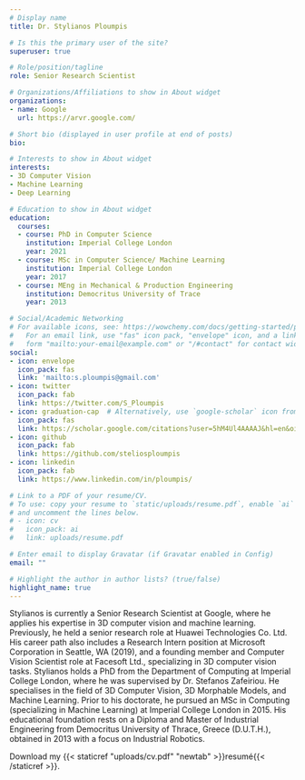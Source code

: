 ```yaml
---
# Display name
title: Dr. Stylianos Ploumpis

# Is this the primary user of the site?
superuser: true

# Role/position/tagline
role: Senior Research Scientist

# Organizations/Affiliations to show in About widget
organizations:
- name: Google
  url: https://arvr.google.com/

# Short bio (displayed in user profile at end of posts)
bio:

# Interests to show in About widget
interests:
- 3D Computer Vision
- Machine Learning
- Deep Learning 

# Education to show in About widget
education:
  courses:
  - course: PhD in Computer Science
    institution: Imperial College London
    year: 2021
  - course: MSc in Computer Science/ Machine Learning 
    institution: Imperial College London
    year: 2017
  - course: MEng in Mechanical & Production Engineering 
    institution: Democritus University of Trace
    year: 2013

# Social/Academic Networking
# For available icons, see: https://wowchemy.com/docs/getting-started/page-builder/#icons
#   For an email link, use "fas" icon pack, "envelope" icon, and a link in the
#   form "mailto:your-email@example.com" or "/#contact" for contact widget.
social:
- icon: envelope
  icon_pack: fas
  link: 'mailto:s.ploumpis@gmail.com'
- icon: twitter
  icon_pack: fab
  link: https://twitter.com/S_Ploumpis
- icon: graduation-cap  # Alternatively, use `google-scholar` icon from `ai` icon pack
  icon_pack: fas
  link: https://scholar.google.com/citations?user=5hM4Ul4AAAAJ&hl=en&oi=ao
- icon: github
  icon_pack: fab
  link: https://github.com/steliosploumpis
- icon: linkedin
  icon_pack: fab
  link: https://www.linkedin.com/in/ploumpis/

# Link to a PDF of your resume/CV.
# To use: copy your resume to `static/uploads/resume.pdf`, enable `ai` icons in `params.toml`, 
# and uncomment the lines below.
# - icon: cv
#   icon_pack: ai
#   link: uploads/resume.pdf

# Enter email to display Gravatar (if Gravatar enabled in Config)
email: ""

# Highlight the author in author lists? (true/false)
highlight_name: true
---
```


Stylianos is currently a Senior Research Scientist at Google, where he applies his expertise in 3D computer vision and machine learning. Previously, he held a senior research role at Huawei Technologies Co. Ltd. His career path also includes a Research Intern position at Microsoft Corporation in Seattle, WA (2019), and a founding member and Computer Vision Scientist role at Facesoft Ltd., specializing in 3D computer vision tasks. Stylianos holds a PhD from the Department of Computing at Imperial College London, where he was supervised by Dr. Stefanos Zafeiriou. He specialises in the field of 3D Computer Vision, 3D Morphable Models, and Machine Learning. Prior to his doctorate, he pursued an MSc in Computing (specializing in Machine Learning) at Imperial College London in 2015. His educational foundation rests on a Diploma and Master of Industrial Engineering from Democritus University of Thrace, Greece (D.U.T.H.), obtained in 2013 with a focus on Industrial Robotics.

<!-- Stylianos is currently working as a Senior Research Scientist at Huawei Technologies Co. Ltd. He has also worked as a Research Intern at Microsoft Corporation in Seattle, WA in 2019, and served as a founding member and Computer Vision Scientist at Facesoft Ltd. specializing in 3D computer vision tasks.

He holds a PhD degree from the Department of Computing at Imperial College London, supervised by Dr. Stefanos Zafeiriou. His research interests lie in the field of 3D Computer Vision, 3D Morphable Models and Machine Learning. He pursued an MSc in Computing (specialisation Machine Learning) at Imperial College London in 2015. He also received the Diploma and Master of Industrial Engineering from Democritus University of Thrace, Greece (D.U.T.H.), in 2013 majoring in Industrial Robotics. -->


Download my {{< staticref "uploads/cv.pdf" "newtab" >}}resumé{{< /staticref >}}.
